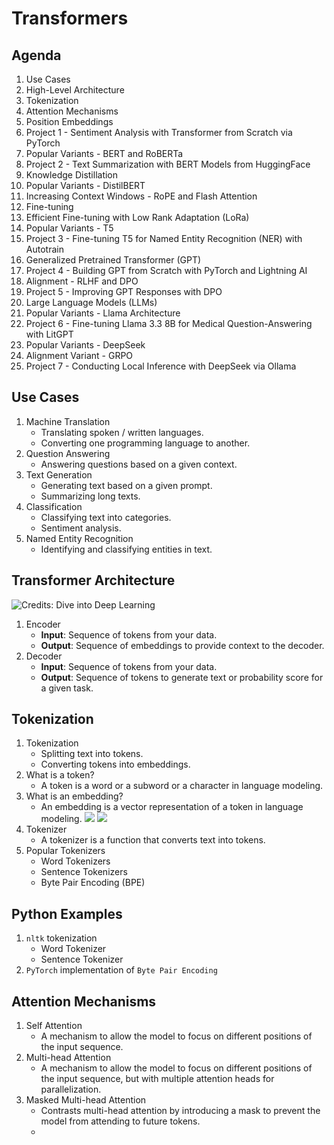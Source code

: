 <!-- markdownlint-disable MD033 -->
<!-- markdownlint-disable MD004 -->

# Transformers

## Agenda

1. Use Cases
1. High-Level Architecture
1. Tokenization
1. Attention Mechanisms
1. Position Embeddings
1. Project 1 - Sentiment Analysis with Transformer from Scratch via PyTorch
1. Popular Variants - BERT and RoBERTa
1. Project 2 - Text Summarization with BERT Models from HuggingFace
1. Knowledge Distillation
1. Popular Variants - DistilBERT
1. Increasing Context Windows - RoPE and Flash Attention
1. Fine-tuning
1. Efficient Fine-tuning with Low Rank Adaptation (LoRa)
1. Popular Variants - T5
1. Project 3 - Fine-tuning T5 for Named Entity Recognition (NER) with Autotrain
1. Generalized Pretrained Transformer (GPT)
1. Project 4 - Building GPT from Scratch with PyTorch and Lightning AI
1. Alignment - RLHF and DPO
1. Project 5 - Improving GPT Responses with DPO
1. Large Language Models (LLMs)
1. Popular Variants - Llama Architecture
1. Project 6 - Fine-tuning Llama 3.3 8B for Medical Question-Answering with LitGPT
1. Popular Variants - DeepSeek
1. Alignment Variant - GRPO
1. Project 7 - Conducting Local Inference with DeepSeek via Ollama

## Use Cases

1. Machine Translation
    - Translating spoken / written languages.
    - Converting one programming language to another.
1. Question Answering
    - Answering questions based on a given context.
1. Text Generation
    - Generating text based on a given prompt.
    - Summarizing long texts.
1. Classification
    - Classifying text into categories.
    - Sentiment analysis.
1. Named Entity Recognition
    - Identifying and classifying entities in text.

## Transformer Architecture

![Credits: Dive into Deep Learning](https://d2l.ai/_images/transformer.svg)

1. Encoder
    - **Input**: Sequence of tokens from your data.
    - **Output**: Sequence of embeddings to provide context to the decoder.
1. Decoder
    - **Input**: Sequence of tokens from your data.
    - **Output**: Sequence of tokens to generate text or probability score for a given task.

## Tokenization

1. Tokenization
    - Splitting text into tokens.
    - Converting tokens into embeddings.
1. What is a token?
    - A token is a word or a subword or a character in language modeling.
1. What is an embedding?
    - An embedding is a vector representation of a token in language modeling.
![ ](https://miro.medium.com/v2/resize:fit:1050/1*6ttE_KrYJ9iPdBEfa-Qj2g.png)
![ ](https://i0.wp.com/eastgate-software.com/wp-content/uploads/2024/08/Blogs-photos-2.jpg?resize=978%2C551&ssl=1)
1. Tokenizer
    - A tokenizer is a function that converts text into tokens.
1. Popular Tokenizers
    - Word Tokenizers
    - Sentence Tokenizers
    - Byte Pair Encoding (BPE)

## Python Examples

1. `nltk` tokenization
    - Word Tokenizer
    - Sentence Tokenizer
1. `PyTorch` implementation of `Byte Pair Encoding`

## Attention Mechanisms

1. Self Attention
    - A mechanism to allow the model to focus on different positions of the input sequence.
1. Multi-head Attention
    - A mechanism to allow the model to focus on different positions of the input sequence, but with multiple attention heads for parallelization.
1. Masked Multi-head Attention
    - Contrasts multi-head attention by introducing a mask to prevent the model from attending to future tokens.
    - 